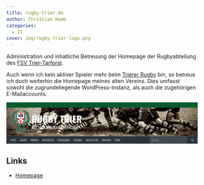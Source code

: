 ```yaml
---
title: rugby-trier.de
author: Christian Humm
categories:
  - IT
cover: img/rugby-trier-logo.png
---
```


Administration und inhatliche Betreuung der Homepage der Rugbyabteilung des [FSV Trier-Tarforst](https://fsv-trier-tarforst.de/).

<!--more-->

Auch wenn ich kein aktiver Spieler mehr beim [Trierer Rugby](https://www.rugby-trier.de/) bin, so betreue ich doch weiterhin die Homepage meines alten Vereins. Dies umfasst sowohl die zugrundeliegende WordPress-Instanz, als auch die zugehörigen E-Mailaccounts.

![Screenshot der Homepage (Header)](img/rugby-trier-screenshot.png)

## Links

* [Homepage](https://www.rugby-trier.de/)